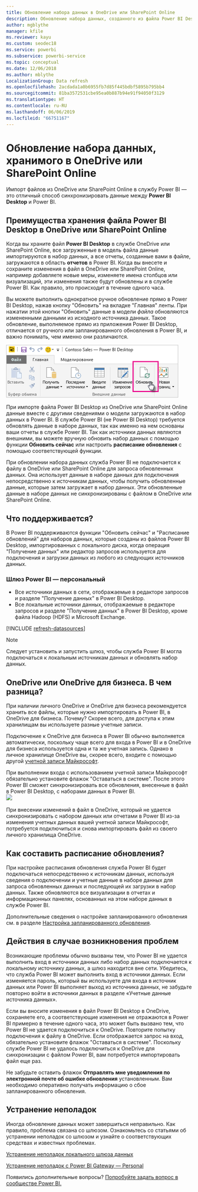 ```yaml
---
title: Обновление набора данных в OneDrive или SharePoint Online
description: Обновление набора данных, созданного из файла Power BI Desktop в OneDrive или SharePoint Online
author: mgblythe
manager: kfile
ms.reviewer: kayu
ms.custom: seodec18
ms.service: powerbi
ms.subservice: powerbi-service
ms.topic: conceptual
ms.date: 12/06/2018
ms.author: mblythe
LocalizationGroup: Data refresh
ms.openlocfilehash: 2acdada1a0b6955fb7d85f445bdbf5895b795bb4
ms.sourcegitcommit: 81ba3572531cbe95ea0b887b94e91f94050f3129
ms.translationtype: HT
ms.contentlocale: ru-RU
ms.lasthandoff: 06/06/2019
ms.locfileid: "66751167"
---
```

# <a name="refresh-a-dataset-stored-on-onedrive-or-sharepoint-online"></a>Обновление набора данных, хранимого в OneDrive или SharePoint Online
Импорт файлов из OneDrive или SharePoint Online в службу Power BI — это отличный способ синхронизировать данные между **Power BI Desktop** и Power BI.

## <a name="advantages-of-storing-a-power-bi-desktop-file-on-onedrive-or-sharepoint-online"></a>Преимущества хранения файла Power BI Desktop в OneDrive или SharePoint Online
Когда вы храните файл **Power BI Desktop** в службе OneDrive или SharePoint Online, все загруженные в модель файла данные импортируются в набор данных, а все отчеты, созданные вами в файле, загружаются в область **отчетов** в Power BI. Когда вы внесете и сохраните изменения в файл в OneDrive или SharePoint Online, например добавляете новые меры, изменяете имена столбцов или визуализаций, эти изменения также будут обновлены и в службе Power BI. Как правило, это происходит в течение одного часа.

Вы можете выполнить однократное ручное обновление прямо в Power BI Desktop, нажав кнопку "Обновить" на вкладке "Главная" ленты. При нажатии этой кнопки "Обновить" данные в модели *файла* обновляются измененными данными из исходного источника данных. Такое обновление, выполняемое прямо из приложения Power BI Desktop, отличается от ручного или запланированного обновления в Power BI, и важно понимать, чем именно они различаются.

![](media/refresh-desktop-file-onedrive/pbix-refresh.png)

При импорте файла Power BI Desktop из OneDrive или SharePoint Online данные вместе с другими сведениями о модели загружаются в набор данных в Power BI. В службе Power BI (не Power BI Desktop) требуется обновлять данные в наборе данных, так как именно на нем основаны ваши отчеты в службе Power BI. Так как источники данных являются внешними, вы можете вручную обновить набор данных с помощью функции **Обновить сейчас** или настроить **расписание обновления** с помощью соответствующей функции.

При обновлении набора данных служба Power BI не подключается к файлу в OneDrive или SharePoint Online для запроса обновленных данных. Она использует данные в наборе данных для подключения непосредственно к источникам данных, чтобы получить обновленные данные, которые затем загружает в набор данных. Эти обновленные данные в наборе данных не синхронизированы с файлом в OneDrive или SharePoint Online.

## <a name="whats-supported"></a>Что поддерживается?
В Power BI поддерживаются функции "Обновить сейчас" и "Расписание обновлений" для наборов данных, которые созданы из файлов Power BI Desktop, импортированных с локального диска, когда операция "Получение данных" или редактор запросов используется для подключения и загрузки данных из любого из следующих источников данных.

### <a name="power-bi-gateway---personal"></a>Шлюз Power BI — персональный
* Все источники данных в сети, отображаемые в редакторе запросов и разделе "Получение данных" в Power BI Desktop.
* Все локальные источники данных, отображаемые в редакторе запросов и разделе "Получение данных" в Power BI Desktop, кроме файла Hadoop (HDFS) и Microsoft Exchange.

<!-- Refresh Data sources-->
[!INCLUDE [refresh-datasources](./includes/refresh-datasources.md)]

> [!NOTE]
> Следует установить и запустить шлюз, чтобы служба Power BI могла подключаться к локальным источникам данных и обновлять набор данных.
> 
> 

## <a name="onedrive-or-onedrive-for-business-whats-the-difference"></a>OneDrive или OneDrive для бизнеса. В чем разница?
При наличии личного OneDrive и OneDrive для бизнеса рекомендуется хранить все файлы, которые нужно импортировать в Power BI, в OneDrive для бизнеса. Почему? Скорее всего, для доступа к этим хранилищам вы используете разные учетные записи.

Подключение к OneDrive для бизнеса в Power BI обычно выполняется автоматически, поскольку чаще всего для входа в Power BI и в OneDrive для бизнеса используется одна и та же учетная запись. Однако в личное хранилище OneDrive вы, скорее всего, входите с помощью другой [учетной записи Майкрософт](https://account.microsoft.com).

При выполнении входа с использованием учетной записи Майкрософт обязательно установите флажок "Оставаться в системе". После этого Power BI сможет синхронизировать все обновления, внесенные в файл в Power BI Desktop, с наборами данных в Power BI.  
    ![](media/refresh-desktop-file-onedrive/refresh_signin_keepmesignedin.png)

При внесении изменений в файл в OneDrive, который не удается синхронизировать с набором данных или отчетами в Power BI из-за изменения учетных данных вашей учетной записи Майкрософт, потребуется подключиться и снова импортировать файл из своего личного хранилища OneDrive.

## <a name="how-do-i-schedule-refresh"></a>Как составить расписание обновления?
При настройке расписания обновления служба Power BI будет подключаться непосредственно к источникам данных, используя сведения о подключении и учетные данные в наборе данных для запроса обновленных данных и последующей их загрузки в набор данных. Также обновляются все визуализации в отчетах и информационных панелях, основанных на этом наборе данных в службе Power BI.

Дополнительные сведения о настройке запланированного обновления см. в разделе [Настройка запланированного обновления](refresh-scheduled-refresh.md).

## <a name="when-things-go-wrong"></a>Действия в случае возникновения проблем
Возникающие проблемы обычно вызваны тем, что Power BI не удается выполнить вход в источники данных либо набор данных подключается к локальному источнику данных, а шлюз находится вне сети. Убедитесь, что служба Power BI может выполнить вход в источники данных. Если изменяется пароль, который вы используете для входа в источник данных или Power BI выполняет выход из источника данных, не забудьте повторно войти в источники данных в разделе «Учетные данные источника данных».

Если вы вносите изменения в файл Power BI Desktop в OneDrive, сохраняете его, а соответствующие изменения не отражаются в Power BI примерно в течение одного часа, это может быть вызвано тем, что Power BI не удается подключиться к OneDrive. Повторите попытку подключения к файлу в OneDrive. Если отображается запрос на вход, обязательно установите флажок "Оставаться в системе". Поскольку службе Power BI не удалось подключиться к OneDrive для синхронизации с файлом Power BI, вам потребуется импортировать файл еще раз.

Не забудьте оставить флажок **Отправлять мне уведомления по электронной почте об ошибке обновления** установленным. Вам необходимо оперативно получать информацию о сбое запланированного обновления.

## <a name="troubleshooting"></a>Устранение неполадок
Иногда обновление данных может завершиться неправильно. Как правило, проблема связана со шлюзом. Ознакомьтесь со статьями об устранении неполадок со шлюзом и узнайте о соответствующих средствах и известных проблемах.

[Устранение неполадок локального шлюза данных](service-gateway-onprem-tshoot.md)

[Устранение неполадок с Power BI Gateway — Personal](service-admin-troubleshooting-power-bi-personal-gateway.md)

Появились дополнительные вопросы? [Попробуйте задать вопрос в сообществе Power BI.](http://community.powerbi.com/)

